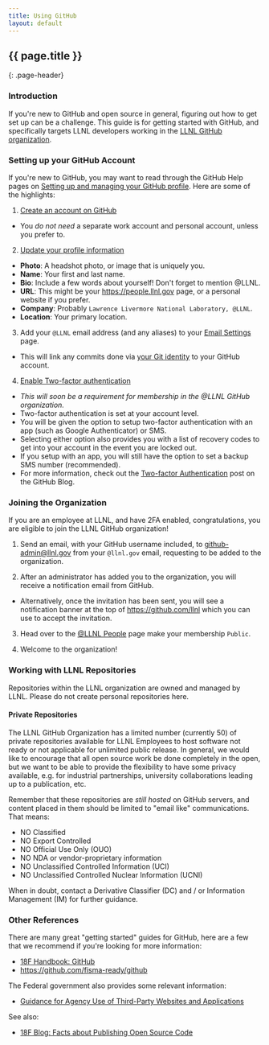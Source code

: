 ```yaml
---
title: Using GitHub
layout: default
---
```


## {{ page.title }}
{: .page-header}

### Introduction

If you're new to GitHub and open source in general, figuring out how to get set up can be a challenge. This guide is for getting started with GitHub, and specifically targets LLNL developers working in the [LLNL GitHub organization](https://github.com/LLNL).

### Setting up your GitHub Account

If you're new to GitHub, you may want to read through the GitHub Help pages on [Setting up and managing your GitHub profile](https://help.github.com/categories/setting-up-and-managing-your-github-profile/). Here are some of the highlights:

1. [Create an account on GitHub](https://github.com/join)

  - You *do not need* a separate work account and personal account, unless you prefer to.

2. [Update your profile information](https://github.com/settings/profile)

  - **Photo**: A headshot photo, or image that is uniquely you.
  - **Name**: Your first and last name.
  - **Bio**: Include a few words about yourself! Don't forget to mention @LLNL.
  - **URL**: This might be your https://people.llnl.gov page, or a personal website if you prefer.
  - **Company**: Probably `Lawrence Livermore National Laboratory, @LLNL`.
  - **Location**: Your primary location.

3. Add your `@LLNL` email address (and any aliases) to your [Email Settings](https://github.com/settings/emails) page.

  - This will link any commits done via [your Git identity](https://git-scm.com/book/en/v2/Getting-Started-First-Time-Git-Setup#Your-Identity) to your GitHub account.

4. [Enable Two-factor authentication](https://github.com/settings/security)

  - *This will soon be a requirement for membership in the @LLNL GitHub organization.*
  - Two-factor authentication is set at your account level.
  - You will be given the option to setup two-factor authentication with an app (such as Google Authenticator) or SMS.
  - Selecting either option also provides you with a list of recovery codes to get into your account in the event you are locked out.
  - If you setup with an app, you will still have the option to set a backup SMS number (recommended).
  - For more information, check out the [Two-factor Authentication](https://github.com/blog/1614-two-factor-authentication) post on the GitHub Blog.


### Joining the Organization

If you are an employee at LLNL, and have 2FA enabled, congratulations, you are eligible to join the LLNL GitHub organization!

1. Send an email, with your GitHub username included, to [github-admin@llnl.gov](mailto:github-admin@llnl.gov) from your `@llnl.gov` email, requesting to be added to the organization.

2. After an administrator has added you to the organization, you will receive a notification email from GitHub.

  - Alternatively, once the invitation has been sent, you will see a notification banner at the top of https://github.com/llnl which you can use to accept the invitation.

3. Head over to the [@LLNL People](https://github.com/orgs/LLNL/people) page make your membership `Public`.

4. Welcome to the organization!

### Working with LLNL Repositories

Repositories within the LLNL organization are owned and managed by LLNL. Please do not create personal repositories here.

#### Private Repositories

The LLNL GitHub Organization has a limited number (currently 50) of private repositories available for LLNL Employees to host software not ready or not applicable for unlimited public release. In general, we would like to encourage that all open source work be done completely in the open, but we want to be able to provide the flexibility to have some privacy available, e.g. for industrial partnerships, university collaborations leading up to a publication, etc.

Remember that these repositories are *still hosted* on GitHub servers, and content placed in them should be limited to "email like" communications. That means:

* NO Classified
* NO Export Controlled
* NO Official Use Only (OUO)
* NO NDA or vendor-proprietary information
* NO Unclassified Controlled Information (UCI)
* NO Unclassified Controlled Nuclear Information (UCNI)

When in doubt, contact a Derivative Classifier (DC) and / or Information Management (IM) for further guidance.

### Other References

There are many great "getting started" guides for GitHub, here are a few that we recommend if you're looking for more information:

- [18F Handbook: GitHub](https://handbook.18f.gov/github/)
- https://github.com/fisma-ready/github

The Federal government also provides some relevant information:

- [Guidance for Agency Use of Third-Party Websites and Applications](https://www.whitehouse.gov/sites/default/files/omb/assets/memoranda_2010/m10-23.pdf)

See also:

- [18F Blog: Facts about Publishing Open Source Code](https://18f.gsa.gov/2016/08/08/facts-about-publishing-open-source-code-in-government/)
